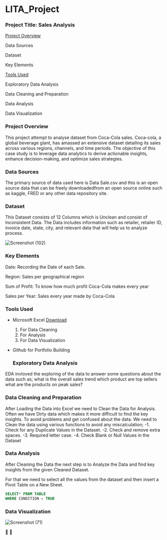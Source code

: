 # LITA_Project
### Project Title: Sales Analysis

[Project Overview](#project.overview)

Data Sources

Dataset

Key Elements

[Tools Used](#tools.used)

Exploratory Data Analysis

Data Cleaning and Preparation

Data Analysis

Data Visualization

### Project Overview
This project attempt to analyse dataset from Coca-Cola sales. Coca-cola, a global beverage giant, has amassed an extensive dataset detailing its sales across various regions, channels, and time periods. The objective of this case study is to leverage data analytics to derive actionable insights, enhance decision-making, and optimize sales strategies.

### Data Sources
The primary source of data used here is Data Sale.csv and this is an open source data that can be freely downloadedfrom an open source online such as kaggle, FRED or any other data repository site. 

### Dataset
This Dataset consists of 12 Columns which is Unclean and consist of Inconsistent Data. The Data includes information such as retailer, retailer ID, invoice date, state, city, and relevant data that will help us to analyze process.

![Screenshot (102)](https://github.com/user-attachments/assets/05767756-c97a-48a0-99cf-b8cdb62ac23c)

### Key Elements

Date: Recording the Date of each Sale.

Region: Sales per geographical region

Sum of Profit: To know how much profit Coca-Cola makes every year

Sales per Year: Sales every year made by Coca-Cola

### Tools Used
- Microsoft Excel [Download](http://www.microsoft.com)
  1. For Data Cleaning
  2. For Analysis
  3. For Data Visualization
- Github for Portfolio Building

  ### Exploratory Data Analysis
EDA invloved the exploring of the data to answer some questions about the data such as;
what is the overall sales trend
which product are top sellers 
what are the products on peak sales?

  ### Data Cleaning and Preparation
After Loading the Data into Excel we need to Clean the Data for Analysis. Often we have Dirty data which makes it more difficult to find the key insights. To avoid problems and get confused about the data. We need to Clean the data using various functions to avoid any miscalculation;
-1. Check for any Duplicate Values in the Dataset.
     -2. Check and remove extra spaces.
    -3. Required letter case.
    -4. Check Blank or Null Values in the Dataset

### Data Analysis

  After Cleaning the Data the next step is to Analyze the Data and find key insights from the given Cleaned Dataset.

For that we need to select all the values from the dataset and then insert a Pivot Table on a New Sheet. 



  ```SQL
  SELECT* FROM TABLE
  WHERE CONDITION = TRUE
  ```

  ### Data Visualization
 
![Screenshot (71)](https://github.com/user-attachments/assets/b87875db-1188-4fc3-8c9f-5bdcc9ac313b)

🥇
🧮

